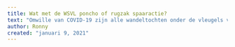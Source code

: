 ```yaml
---
title: Wat met de WSVL poncho of rugzak spaaractie?
text: "Omwille van COVID-19 zijn alle wandeltochten onder de vleugels van Wandelsport Vlaanderen momenteel geannuleerd tot 28 februari. Afhankelijk van beslissingen en maatregelen genomen door…"
author: Ronny
created: "januari 9, 2021"
---
```

